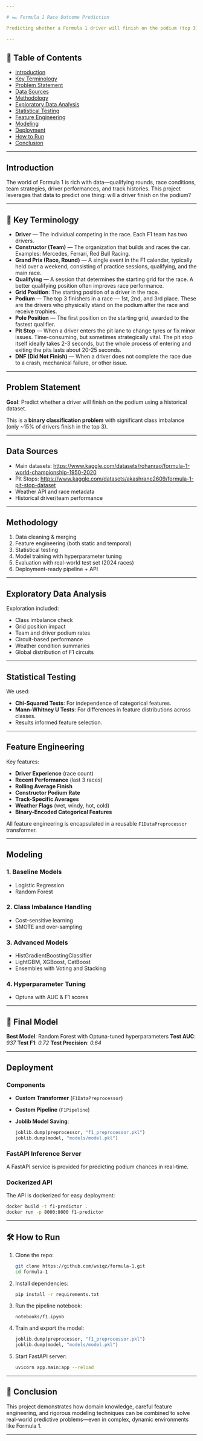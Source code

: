 ```yaml
---

# 🏎️ Formula 1 Race Outcome Prediction

Predicting whether a Formula 1 driver will finish on the podium (top 3) using historical data, advanced feature engineering, and machine learning.

---
```


## 📌 Table of Contents

* [Introduction](#introduction)
* [Key Terminology](#key-terminology)
* [Problem Statement](#problem-statement)
* [Data Sources](#data-sources)
* [Methodology](#methodology)
* [Exploratory Data Analysis](#exploratory-data-analysis)
* [Statistical Testing](#statistical-testing)
* [Feature Engineering](#feature-engineering)
* [Modeling](#modeling)
* [Deployment](#deployment)
* [How to Run](#how-to-run)
* [Conclusion](#conclusion)

---

## Introduction

The world of Formula 1 is rich with data—qualifying rounds, race conditions, team strategies, driver performances, and track histories. This project leverages that data to predict one thing: will a driver finish on the podium?

---

## 🏁 Key Terminology

- **Driver** — The individual competing in the race. Each F1 team has two drivers.
- **Constructor (Team)** — The organization that builds and races the car. Examples: Mercedes, Ferrari, Red Bull Racing.
- **Grand Prix (Race, Round)** — A single event in the F1 calendar, typically held over a weekend, consisting of practice sessions, qualifying, and the main race.
- **Qualifying** — A session that determines the starting grid for the race. A better qualifying position often improves race performance.
- **Grid Position**: The starting position of a driver in the race.
- **Podium** — The top 3 finishers in a race — 1st, 2nd, and 3rd place. These are the drivers who physically stand on the podium after the race and receive trophies.
- **Pole Position** — The first position on the starting grid, awarded to the fastest qualifier.
- **Pit Stop** — When a driver enters the pit lane to change tyres or fix minor issues. Time-consuming, but sometimes strategically vital. The pit stop itself ideally takes 2-3 seconds, but the whole process of entering and exiting the pits lasts about 20-25 seconds.
- **DNF (Did Not Finish)** — When a driver does not complete the race due to a crash, mechanical failure, or other issue.

---

##  Problem Statement

**Goal**: Predict whether a driver will finish on the podium using a historical dataset.

This is a **binary classification problem** with significant class imbalance (only \~15% of drivers finish in the top 3).

---

##  Data Sources

* Main datasets: https://www.kaggle.com/datasets/rohanrao/formula-1-world-championship-1950-2020
* Pit Stops: https://www.kaggle.com/datasets/akashrane2609/formula-1-pit-stop-dataset
* Weather API and race metadata
* Historical driver/team performance

---

##  Methodology

1. Data cleaning & merging
2. Feature engineering (both static and temporal)
3. Statistical testing
4. Model training with hyperparameter tuning
5. Evaluation with real-world test set (2024 races)
6. Deployment-ready pipeline + API

---

##  Exploratory Data Analysis

Exploration included:

* Class imbalance check
* Grid position impact
* Team and driver podium rates
* Circuit-based performance
* Weather condition summaries
* Global distribution of F1 circuits

---

##  Statistical Testing

We used:

* **Chi-Squared Tests**: For independence of categorical features.
* **Mann-Whitney U Tests**: For differences in feature distributions across classes.
* Results informed feature selection.

---

##  Feature Engineering

Key features:

* **Driver Experience** (race count)
* **Recent Performance** (last 3 races)
* **Rolling Average Finish**
* **Constructor Podium Rate**
* **Track-Specific Averages**
* **Weather Flags** (wet, windy, hot, cold)
* **Binary-Encoded Categorical Features**

All feature engineering is encapsulated in a reusable `F1DataPreprocessor` transformer.

---

##  Modeling

### 1. **Baseline Models**

* Logistic Regression
* Random Forest

### 2. **Class Imbalance Handling**

* Cost-sensitive learning
* SMOTE and over-sampling

### 3. **Advanced Models**

* HistGradientBoostingClassifier
* LightGBM, XGBoost, CatBoost
* Ensembles with Voting and Stacking

### 4. **Hyperparameter Tuning**

* Optuna with AUC & F1 scores

---

## 🏁 Final Model

**Best Model**: Random Forest with Optuna-tuned hyperparameters
**Test AUC**: *937*
**Test F1**: *0.72*
**Test Precision**: *0.64*

---

##  Deployment

### Components

* **Custom Transformer** (`F1DataPreprocessor`)
* **Custom Pipeline** (`F1Pipeline`)
* **Joblib Model Saving**:

  ```python
  joblib.dump(preprocessor, "f1_preprocessor.pkl")
  joblib.dump(model, "models/model.pkl")
  ```

### FastAPI Inference Server

A FastAPI service is provided for predicting podium chances in real-time.

### Dockerized API

The API is dockerized for easy deployment:

```bash
docker build -t f1-predictor .
docker run -p 8000:8000 f1-predictor
```

---

## 🛠️ How to Run

1. Clone the repo:

   ```bash
   git clone https://github.com/wsiqz/formula-1.git
   cd formula-1
   ```

2. Install dependencies:

   ```bash
   pip install -r requirements.txt
   ```

3. Run the pipeline notebook:

   ```
   notebooks/f1.ipynb
   ```

4. Train and export the model:

   ```python
   joblib.dump(preprocessor, "f1_preprocessor.pkl")
   joblib.dump(model, "models/model.pkl")
   ```

5. Start FastAPI server:

   ```bash
   uvicorn app.main:app --reload
   ```

---

## 🧾 Conclusion

This project demonstrates how domain knowledge, careful feature engineering, and rigorous modeling techniques can be combined to solve real-world predictive problems—even in complex, dynamic environments like Formula 1.

---
